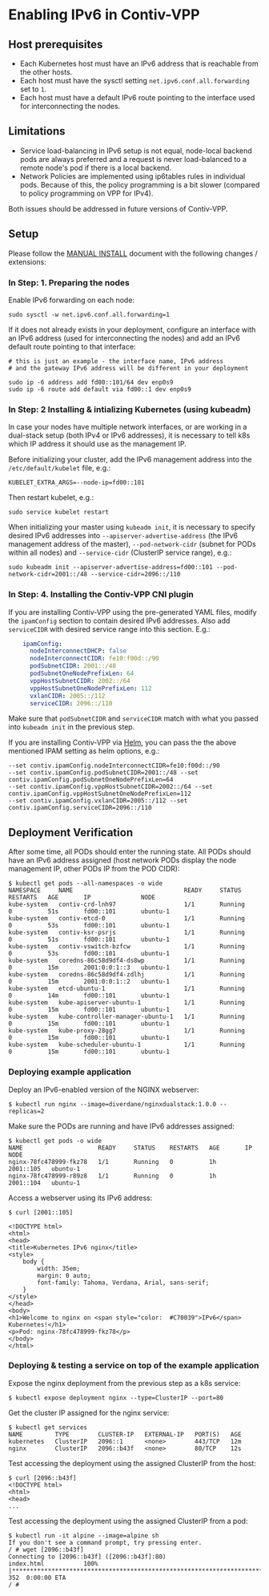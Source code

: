 # Enabling IPv6 in Contiv-VPP


## Host prerequisites

- Each Kubernetes host must have an IPv6 address that is reachable from the other hosts.
- Each host must have the sysctl setting `net.ipv6.conf.all.forwarding` set to `1`. 
- Each host must have a default IPv6 route pointing to the interface used for interconnecting
  the nodes.


## Limitations

- Service load-balancing in IPv6 setup is not equal, node-local backend pods are always preferred
and a request is never load-balanced to a remote node's pod if there is a local backend.
- Network Policies are implemented using ip6tables rules in individual pods. Because of
this, the policy programming is a bit slower (compared to policy programming on VPP for IPv4).

Both issues should be addressed in future versions of Contiv-VPP.


## Setup

Please follow the [MANUAL INSTALL](MANUAL_INSTALL.md) document with the following changes / extensions:

### In Step: 1. Preparing the nodes
Enable IPv6 forwarding on each node:
```
sudo sysctl -w net.ipv6.conf.all.forwarding=1
```

If it does not already exists in your deployment, configure an interface with an IPv6 address 
(used for interconnecting the nodes) and add an IPv6 default route pointing to that interface:
```
# this is just an example - the interface name, IPv6 address 
# and the gateway IPv6 address will be different in your deployment

sudo ip -6 address add fd00::101/64 dev enp0s9
sudo ip -6 route add default via fd00::1 dev enp0s9
```

### In Step: 2 Installing & intializing Kubernetes (using kubeadm)
In case your nodes have multiple network interfaces, or are working in a dual-stack
setup (both IPv4 or IPv6 addresses), it is necessary to tell k8s which IP address
it should use as the management IP. 

Before initializing your cluster, add the IPv6 management address into
the `/etc/default/kubelet` file, e.g.:
```
KUBELET_EXTRA_ARGS=--node-ip=fd00::101
```

Then restart kubelet, e.g.:
```
sudo service kubelet restart
```

When initializing your master using `kubeadm init`, it is necessary to specify desired IPv6
addresses into `--apiserver-advertise-address` (the IPv6 management address of the master),
`--pod-network-cidr` (subnet for PODs within all nodes) and `--service-cidr`
(ClusterIP service range), e.g.:

```
sudo kubeadm init --apiserver-advertise-address=fd00::101 --pod-network-cidr=2001::/48 --service-cidr=2096::/110
```

### In Step: 4. Installing the Contiv-VPP CNI plugin

If you are installing Contiv-VPP using the pre-generated YAML files, modify the `ipamConfig`
section to contain desired IPv6 addresses. Also add `serviceCIDR` with desired service range 
into this section. E.g.:

```yaml
    ipamConfig:
      nodeInterconnectDHCP: false
      nodeInterconnectCIDR: fe10:f00d::/90
      podSubnetCIDR: 2001::/48
      podSubnetOneNodePrefixLen: 64
      vppHostSubnetCIDR: 2002::/64
      vppHostSubnetOneNodePrefixLen: 112
      vxlanCIDR: 2005::/112
      serviceCIDR: 2096::/110
```

Make sure that `podSubnetCIDR` and `serviceCIDR` match with what you passed
into `kubeadm init` in the previous step.

If you are installing Contiv-VPP via [Helm](../../k8s/contiv-vpp/README.md),
you can pass the the above mentioned IPAM setting as helm options, e.g.:
```
--set contiv.ipamConfig.nodeInterconnectCIDR=fe10:f00d::/90
--set contiv.ipamConfig.podSubnetCIDR=2001::/48 --set contiv.ipamConfig.podSubnetOneNodePrefixLen=64
--set contiv.ipamConfig.vppHostSubnetCIDR=2002::/64 --set contiv.ipamConfig.vppHostSubnetOneNodePrefixLen=112
--set contiv.ipamConfig.vxlanCIDR=2005::/112 --set contiv.ipamConfig.serviceCIDR=2096::/110
```


## Deployment Verification
After some time, all PODs should enter the running state. All PODs should have an IPv6 address
assigned (host network PODs display the node management IP, other PODs IP from the POD CIDR):
```
$ kubectl get pods --all-namespaces -o wide
NAMESPACE     NAME                               READY     STATUS             RESTARTS   AGE       IP              NODE
kube-system   contiv-crd-lnh97                   1/1       Running            0          51s       fd00::101       ubuntu-1
kube-system   contiv-etcd-0                      1/1       Running            0          53s       fd00::101       ubuntu-1
kube-system   contiv-ksr-psrjs                   1/1       Running            0          51s       fd00::101       ubuntu-1
kube-system   contiv-vswitch-bzfcw               1/1       Running            0          53s       fd00::101       ubuntu-1
kube-system   coredns-86c58d9df4-ds8wp           1/1       Running            0          15m       2001:0:0:1::3   ubuntu-1
kube-system   coredns-86c58d9df4-zdlhj           1/1       Running            0          15m       2001:0:0:1::2   ubuntu-1
kube-system   etcd-ubuntu-1                      1/1       Running            0          14m       fd00::101       ubuntu-1
kube-system   kube-apiserver-ubuntu-1            1/1       Running            0          15m       fd00::101       ubuntu-1
kube-system   kube-controller-manager-ubuntu-1   1/1       Running            0          15m       fd00::101       ubuntu-1
kube-system   kube-proxy-28gg7                   1/1       Running            0          15m       fd00::101       ubuntu-1
kube-system   kube-scheduler-ubuntu-1            1/1       Running            0          15m       fd00::101       ubuntu-1
```


### Deploying example application
Deploy an IPv6-enabled version of the NGINX webserver:
```
$ kubectl run nginx --image=diverdane/nginxdualstack:1.0.0 --replicas=2
```

Make sure the PODs are running and have IPv6 addresses assigned:

```
$ kubectl get pods -o wide
NAME                     READY     STATUS    RESTARTS   AGE       IP          NODE
nginx-78fc478999-fkz78   1/1       Running   0          1h        2001::105   ubuntu-1
nginx-78fc478999-r89z8   1/1       Running   0          1h        2001::104   ubuntu-1
```

Access a webserver using its IPv6 address:
```
$ curl [2001::105]

<!DOCTYPE html>
<html>
<head>
<title>Kubernetes IPv6 nginx</title> 
<style>
    body {
        width: 35em;
        margin: 0 auto;
        font-family: Tahoma, Verdana, Arial, sans-serif;
    }
</style>
</head>
<body>
<h1>Welcome to nginx on <span style="color:  #C70039">IPv6</span> Kubernetes!</h1>
<p>Pod: nginx-78fc478999-fkz78</p>
</body>
</html>
```


### Deploying & testing a service on top of the example application
Expose the nginx deployment from the previous step as a k8s service:
```
$ kubectl expose deployment nginx --type=ClusterIP --port=80
```

Get the cluster IP assigned for the nginx service:

```
$ kubectl get services
NAME         TYPE        CLUSTER-IP   EXTERNAL-IP   PORT(S)   AGE
kubernetes   ClusterIP   2096::1      <none>        443/TCP   12m
nginx        ClusterIP   2096::b43f   <none>        80/TCP    12s
```

Test accessing the deployment using the assigned ClusterIP from the host:
```
$ curl [2096::b43f]
<!DOCTYPE html>
<html>
<head>
...
```

Test accessing the deployment using the assigned ClusterIP from a pod:
```
$ kubectl run -it alpine --image=alpine sh
If you don't see a command prompt, try pressing enter.
/ # wget [2096::b43f]
Connecting to [2096::b43f] ([2096::b43f]:80)
index.html           100% |********************************************************************************************************************************************************************|   352  0:00:00 ETA
/ #
```
